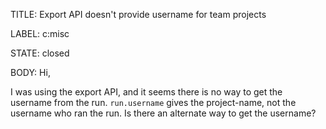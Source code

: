 TITLE:
Export API doesn't provide username for team projects

LABEL:
c:misc

STATE:
closed

BODY:
Hi,

I was using the export API, and it seems there is no way to get the username from the run. `run.username` gives the project-name, not the username who ran the run. Is there an alternate way to get the username? 



